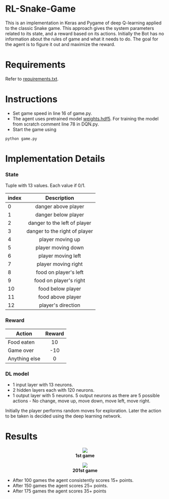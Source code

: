 # RL-Snake-Game
This is an implementation in Keras and Pygame of deep Q-learning applied to the classic Snake game. This approach gives the system parameters related to its state, and a reward based on its actions. Initially the Bot has no information about the rules of game and what it needs to do. The goal for the agent is to figure it out and maximize the reward. 

# Requirements
Refer to [requirements.txt](../master/requirements.txt).

# Instructions
* Set game speed in line 16 of game.py.
* The agent uses pretrained model [weights.hdf5](../master/weights.hdf5). For training the model from scratch comment line 78 in DQN.py.
* Start the game using 
``` 
python game.py
```

# Implementation Details

### State

Tuple with 13 values. Each value if 0/1. 

| index |    Description  			    	  |
|-------|:-----------------------------:|
| 0 	  |danger above player 			      | 
| 1   	|danger below player    		    |  
| 2   	|danger to the left of player 	|  
| 3   	|danger to the right of player 	|  
| 4  	  |player moving up 				      |  
| 5   	|player moving down 			      |  
| 6   	|player moving left 			      |  
| 7   	|player moving right 			      |  
| 8  	  |food on player's left 		      |  
| 9  	  |food on player's right 	      |  
| 10    |food below player 			      	|  
| 11 	  |food above player 			      	|  
| 12 	  |player's direction 		      	|  

### Reward 
|Action        | Reward |
|--------------|:------:|
|Food eaten    |  10   |
|Game over     | -10    |
|Anything else |  0     |

### DL model
* 1 input layer with 13 neurons.
* 2 hidden layers each with 120 neurons.
* 1 output layer with 5 neurons. 5 output neurons as there are 5 possible actions - No change, move up, move down, move left, move right.

Initially the player performs random moves for exploration. Later the action to be taken is decided using the deep learning network.

# Results

<p align="center"> 
    <img src="../master/images/game1.gif">
    <br/>
  <b>1st game</b>
 </p>
 <p align="center"> 
    <img src="../master/images/game201.gif">
    <br/>
    <b>201st game</b>
 </p>


* After 100 games the agent consistently scores 15+ points.
* After 150 games the agent scores 25+ points.
* After 175 games the agent scores 35+ points
